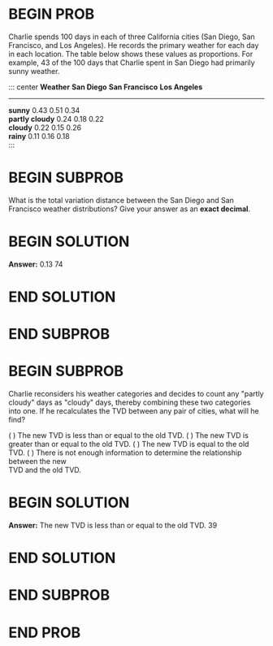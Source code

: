 # BEGIN PROB

Charlie spends 100 days in each of three California cities (San Diego,
San Francisco, and Los Angeles). He records the primary weather for each
day in each location. The table below shows these values as proportions.
For example, 43 of the 100 days that Charlie spent in San Diego had
primarily sunny weather.

::: center
  **Weather**          **San Diego**   **San Francisco**   **Los Angeles**  
  ------------------- --------------- ------------------- ----------------- --
  **sunny**                0.43              0.51               0.34        
  **partly cloudy**        0.24              0.18               0.22        
  **cloudy**               0.22              0.15               0.26        
  **rainy**                0.11              0.16               0.18        
:::

# BEGIN SUBPROB

What is the total variation distance between the San Diego and San
Francisco weather distributions? Give your answer as an **exact
decimal**.

# BEGIN SOLUTION

**Answer:** 0.13
<average>74</average>

# END SOLUTION

# END SUBPROB

# BEGIN SUBPROB

Charlie reconsiders his weather categories and decides to count any
"partly cloudy" days as "cloudy" days, thereby combining these two
categories into one. If he recalculates the TVD between any pair of
cities, what will he find?

( ) The new TVD is less than or equal to the old TVD.
( ) The new TVD is greater than or equal to the old TVD.
( ) The new TVD is equal to the old TVD.
( ) There is not enough information to determine the relationship
between the new\
TVD and the old TVD.

# BEGIN SOLUTION

**Answer:** The new TVD is less than or equal to the old TVD. 
<average>39</average>

# END SOLUTION

# END SUBPROB

# END PROB